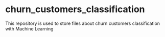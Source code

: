 # churn_customers_classification
This repository is used to store files about churn customers classification with Machine Learning
